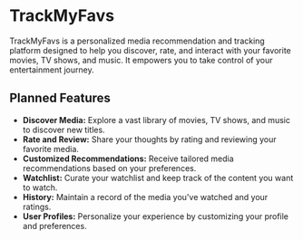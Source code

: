 # TrackMyFavs

TrackMyFavs is a personalized media recommendation and tracking platform designed to help you discover, rate, and interact with your favorite movies, TV shows, and music. It empowers you to take control of your entertainment journey.

## Planned Features

- **Discover Media:** Explore a vast library of movies, TV shows, and music to discover new titles.
- **Rate and Review:** Share your thoughts by rating and reviewing your favorite media.
- **Customized Recommendations:** Receive tailored media recommendations based on your preferences.
- **Watchlist:** Curate your watchlist and keep track of the content you want to watch.
- **History:** Maintain a record of the media you've watched and your ratings.
- **User Profiles:** Personalize your experience by customizing your profile and preferences.
